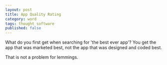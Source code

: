 ```yaml
---
layout: post
title: App Quality Rating
category: word
tags: thought software
published: false
---
```


What do you first get when searching for 'the best ever app'? You get the app that was marketed best, not the app that was designed and coded best.

That is not a problem for lemmings.

